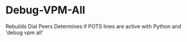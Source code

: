 # Debug-VPM-All
Rebuilds Dial Peers
Determines if POTS lines are active with Python and 'debug vpm all'
